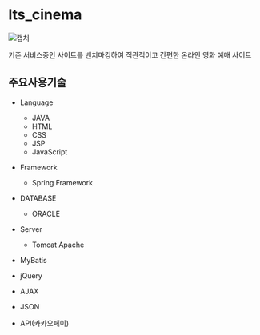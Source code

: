 # lts_cinema

![캡처](https://user-images.githubusercontent.com/103581514/187983302-b284a28a-8629-4ab9-8d34-38e9bf29e480.PNG)

기존 서비스중인 사이트를 벤치마킹하여 직관적이고 간편한 온라인 영화 예매 사이트 

## 주요사용기술
* Language
  * JAVA
  * HTML
  * CSS
  * JSP
  * JavaScript
* Framework
  * Spring Framework
* DATABASE 
  * ORACLE
* Server
  * Tomcat Apache
  
* MyBatis
* jQuery
* AJAX
* JSON
* API(카카오페이)

